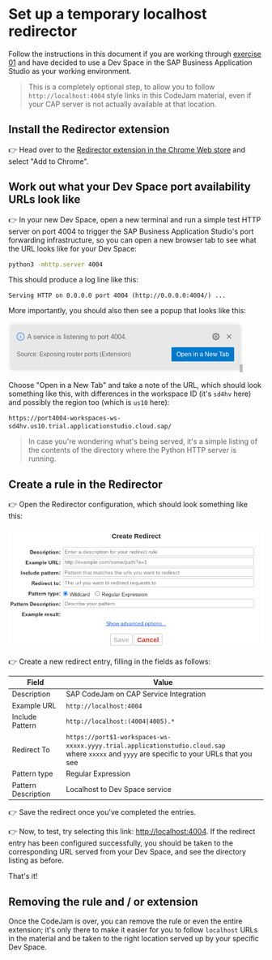 # Set up a temporary localhost redirector

Follow the instructions in this document if you are working through [exercise 01](exercises/01-set-up-workspace/) and have decided to use a Dev Space in the SAP Business Application Studio as your working environment.

> This is a completely optional step, to allow you to follow `http://localhost:4004` style links in this CodeJam material, even if your CAP server is not actually available at that location.

## Install the Redirector extension

👉 Head over to the [Redirector extension in the Chrome Web store](https://chrome.google.com/webstore/detail/redirector/ocgpenflpmgnfapjedencafcfakcekcd?hl=en) and select "Add to Chrome". 

## Work out what your Dev Space port availability URLs look like

👉 In your new Dev Space, open a new terminal and run a simple test HTTP server on port 4004 to trigger the SAP Business Application Studio's port forwarding infrastructure, so you can open a new browser tab to see what the URL looks like for your Dev Space:

```bash
python3 -mhttp.server 4004
```

This should produce a log line like this:

```text
Serving HTTP on 0.0.0.0 port 4004 (http://0.0.0.0:4004/) ...
```

More importantly, you should also then see a popup that looks like this:

![Port 4004 available](./exercises/02-explore-basic-service/assets/port-available-bas.png)

Choose "Open in a New Tab" and take a note of the URL, which should look something like this, with differences in the workspace ID (it's `sd4hv` here) and possibly the region too (which is `us10` here):

```text
https://port4004-workspaces-ws-sd4hv.us10.trial.applicationstudio.cloud.sap/
```

> In case you're wondering what's being served, it's a simple listing of the contents of the directory where the Python HTTP server is running.

## Create a rule in the Redirector

👉 Open the Redirector configuration, which should look something like this:

![Redirector configuration](./assets/redirector-configuration.png)

👉 Create a new redirect entry, filling in the fields as follows:

|Field|Value|
|-|-|
|Description|SAP CodeJam on CAP Service Integration|
|Example URL|`http://localhost:4004`|
|Include Pattern|`http://localhost:(4004\|4005).*`|
|Redirect To|`https://port$1-workspaces-ws-xxxxx.yyyy.trial.applicationstudio.cloud.sap` <br>where `xxxxx` and `yyyy` are specific to your URLs that you see|
|Pattern type|Regular Expression|
|Pattern Description|Localhost to Dev Space service|

👉 Save the redirect once you've completed the entries.

👉 Now, to test, try selecting this link: <http://localhost:4004>. If the redirect entry has been configured successfully, you should be taken to the corresponding URL served from your Dev Space, and see the directory listing as before.

That's it!

## Removing the rule and / or extension

Once the CodeJam is over, you can remove the rule or even the entire extension; it's only there to make it easier for you to follow `localhost` URLs in the material and be taken to the right location served up by your specific Dev Space.
